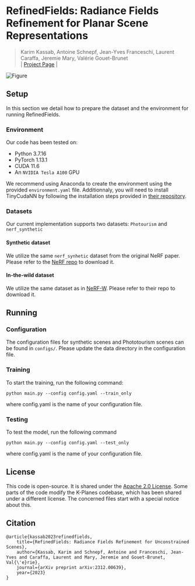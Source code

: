 # RefinedFields: Radiance Fields Refinement for Planar Scene Representations

> Karim Kassab, Antoine Schnepf, Jean-Yves Franceschi, Laurent Caraffa, Jeremie Mary, Valérie Gouet-Brunet<br>
| [Project Page](https://refinedfields.github.io) |

![Figure](./assets/figure.svg)

## Setup
In this section we detail how to prepare the dataset and the environment for running RefinedFields. 

### Environment
Our code has been tested on:
- Python 3.7.16
- PyTorch 1.13.1
- CUDA 11.6
- An `NVIDIA Tesla A100` GPU

We recommend using Anaconda to create the environment using the provided `environment.yaml` file. Additionnaly, you will need to install TinyCudaNN by following the installation steps provided in [their repository](https://github.com/NVlabs/tiny-cuda-nn).

### Datasets
Our current implementation supports two datasets: `Photourism` and `nerf_synthetic`

#### Synthetic dataset
We utilize the same `nerf_synhetic` dataset from the original NeRF paper. Please refer to the [NeRF repo](https://github.com/bmild/nerf) to download it.
#### In-the-wild dataset
We utilize the same dataset as in [NeRF-W](https://nerf-w.github.io). Please refer to their repo to download it.

## Running
### Configuration
The configuration files for synthetic scenes and Phototourism scenes can be found in `configs/`.
Please update the data directory in the configuration file.

### Training
To start the training, run the following command: 
```
python main.py --config config.yaml --train_only
```
where config.yaml is the name of your configuration file.

### Testing
To test the model, run the following command 
```
python main.py --config config.yaml --test_only
```
where config.yaml is the name of your configuration file.

## License
This code is open-source. It is shared under the [Apache 2.0 License](https://www.apache.org/licenses/LICENSE-2.0). Some parts of the code modify the K-Planes codebase, which has been shared under a different license. The concerned files start with a special notice about this.

## Citation
```
@article{kassab2023refinedfields,
    title={RefinedFields: Radiance Fields Refinement for Unconstrained Scenes},
    author={Kassab, Karim and Schnepf, Antoine and Franceschi, Jean-Yves and Caraffa, Laurent and Mary, Jeremie and Gouet-Brunet, Val{\'e}rie},
    journal={arXiv preprint arXiv:2312.00639},
    year={2023}
}
   
```




